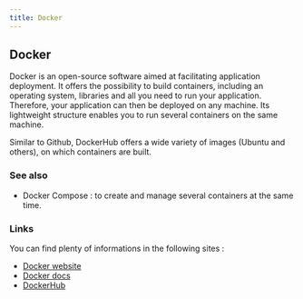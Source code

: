 ```yaml
---
title: Docker
---
```

## Docker

Docker is an open-source software aimed at facilitating application deployment. 
It offers the possibility to build containers, including an operating system, libraries and all you need to run your application. Therefore, your application can then be deployed on any machine. 
Its lightweight structure enables you to run several containers on the same machine.

Similar to Github, DockerHub offers a wide variety of images (Ubuntu and others), on which containers are built.

### See also
- Docker Compose : to create and manage several containers at the same time.

### Links
You can find plenty of informations in the following sites : 
- <a href='https://www.docker.com/' target='_blank' rel='nofollow'>Docker website</a>
- <a href='https://docs.docker.com/' target='_blank' rel='nofollow'>Docker docs</a>
- <a href='https://hub.docker.com/' target='_blank' rel='nofollow'>DockerHub</a>


